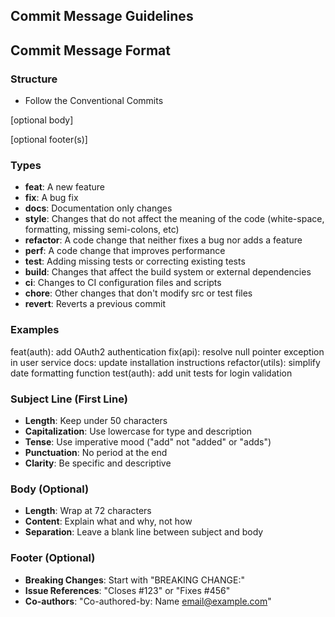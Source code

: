 ## Commit Message Guidelines

## Commit Message Format

### Structure

* Follow the Conventional Commits


[optional body]

[optional footer(s)]

### Types

- **feat**: A new feature
- **fix**: A bug fix
- **docs**: Documentation only changes
- **style**: Changes that do not affect the meaning of the code (white-space, formatting, missing semi-colons, etc)
- **refactor**: A code change that neither fixes a bug nor adds a feature
- **perf**: A code change that improves performance
- **test**: Adding missing tests or correcting existing tests
- **build**: Changes that affect the build system or external dependencies
- **ci**: Changes to CI configuration files and scripts
- **chore**: Other changes that don't modify src or test files
- **revert**: Reverts a previous commit

### Examples

feat(auth): add OAuth2 authentication
fix(api): resolve null pointer exception in user service
docs: update installation instructions
refactor(utils): simplify date formatting function
test(auth): add unit tests for login validation

### Subject Line (First Line)

- **Length**: Keep under 50 characters
- **Capitalization**: Use lowercase for type and description
- **Tense**: Use imperative mood ("add" not "added" or "adds")
- **Punctuation**: No period at the end
- **Clarity**: Be specific and descriptive

### Body (Optional)

- **Length**: Wrap at 72 characters
- **Content**: Explain what and why, not how
- **Separation**: Leave a blank line between subject and body

### Footer (Optional)

- **Breaking Changes**: Start with "BREAKING CHANGE:"
- **Issue References**: "Closes #123" or "Fixes #456"
- **Co-authors**: "Co-authored-by: Name <email@example.com>"


